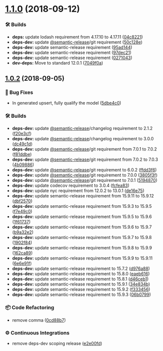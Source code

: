 # [1.1.0](https://github.com/wmfs/form-maker/compare/v1.0.2...v1.1.0) (2018-09-12)


### 🛠 Builds

* **deps:** update lodash requirement from 4.17.10 to 4.17.11 ([04c8221](https://github.com/wmfs/form-maker/commit/04c8221))
* **deps-dev:** update [@semantic-release](https://github.com/semantic-release)/git requirement ([50c128e](https://github.com/wmfs/form-maker/commit/50c128e))
* **deps-dev:** update semantic-release requirement ([95ad144](https://github.com/wmfs/form-maker/commit/95ad144))
* **deps-dev:** update semantic-release requirement ([97dec21](https://github.com/wmfs/form-maker/commit/97dec21))
* **deps-dev:** update semantic-release requirement ([0271043](https://github.com/wmfs/form-maker/commit/0271043))
* **dev-deps:** Move to standard 12.0.1 ([7049f0a](https://github.com/wmfs/form-maker/commit/7049f0a))

## [1.0.2](https://github.com/wmfs/form-maker/compare/v1.0.1...v1.0.2) (2018-09-05)


### 🐛 Bug Fixes

* In generated upsert, fully qualify the model ([5dbe4c0](https://github.com/wmfs/form-maker/commit/5dbe4c0))


### 🛠 Builds

* **deps-dev:** update [@semantic-release](https://github.com/semantic-release)/changelog requirement to 2.1.2 ([f20e3cf](https://github.com/wmfs/form-maker/commit/f20e3cf))
* **deps-dev:** update [@semantic-release](https://github.com/semantic-release)/changelog requirement to 3.0.0 ([dc49c1d](https://github.com/wmfs/form-maker/commit/dc49c1d))
* **deps-dev:** update [@semantic-release](https://github.com/semantic-release)/git requirement from 7.0.1 to 7.0.2 ([f81ddbe](https://github.com/wmfs/form-maker/commit/f81ddbe))
* **deps-dev:** update [@semantic-release](https://github.com/semantic-release)/git requirement from 7.0.2 to 7.0.3 ([4b09886](https://github.com/wmfs/form-maker/commit/4b09886))
* **deps-dev:** update [@semantic-release](https://github.com/semantic-release)/git requirement to 6.0.2 ([ffdd3f6](https://github.com/wmfs/form-maker/commit/ffdd3f6))
* **deps-dev:** update [@semantic-release](https://github.com/semantic-release)/git requirement to 7.0.0 ([3805f3f](https://github.com/wmfs/form-maker/commit/3805f3f))
* **deps-dev:** update [@semantic-release](https://github.com/semantic-release)/git requirement to 7.0.1 ([5194870](https://github.com/wmfs/form-maker/commit/5194870))
* **deps-dev:** update codecov requirement to 3.0.4 ([fcfea83](https://github.com/wmfs/form-maker/commit/fcfea83))
* **deps-dev:** update nyc requirement from 12.0.2 to 13.0.1 ([de16e75](https://github.com/wmfs/form-maker/commit/de16e75))
* **deps-dev:** update semantic-release requirement from 15.9.11 to 15.9.12 ([dbf2570](https://github.com/wmfs/form-maker/commit/dbf2570))
* **deps-dev:** update semantic-release requirement from 15.9.3 to 15.9.5 ([f7e49c0](https://github.com/wmfs/form-maker/commit/f7e49c0))
* **deps-dev:** update semantic-release requirement from 15.9.5 to 15.9.6 ([1f61737](https://github.com/wmfs/form-maker/commit/1f61737))
* **deps-dev:** update semantic-release requirement from 15.9.6 to 15.9.7 ([b9a32e2](https://github.com/wmfs/form-maker/commit/b9a32e2))
* **deps-dev:** update semantic-release requirement from 15.9.7 to 15.9.8 ([1902f84](https://github.com/wmfs/form-maker/commit/1902f84))
* **deps-dev:** update semantic-release requirement from 15.9.8 to 15.9.9 ([162ca89](https://github.com/wmfs/form-maker/commit/162ca89))
* **deps-dev:** update semantic-release requirement from 15.9.9 to 15.9.11 ([6e6e91f](https://github.com/wmfs/form-maker/commit/6e6e91f))
* **deps-dev:** update semantic-release requirement to 15.7.2 ([d976a88](https://github.com/wmfs/form-maker/commit/d976a88))
* **deps-dev:** update semantic-release requirement to 15.8.0 ([eaeb616](https://github.com/wmfs/form-maker/commit/eaeb616))
* **deps-dev:** update semantic-release requirement to 15.8.1 ([d46ceb1](https://github.com/wmfs/form-maker/commit/d46ceb1))
* **deps-dev:** update semantic-release requirement to 15.9.1 ([34e834b](https://github.com/wmfs/form-maker/commit/34e834b))
* **deps-dev:** update semantic-release requirement to 15.9.2 ([f333456](https://github.com/wmfs/form-maker/commit/f333456))
* **deps-dev:** update semantic-release requirement to 15.9.3 ([06b0799](https://github.com/wmfs/form-maker/commit/06b0799))


### 📦 Code Refactoring

* remove comma ([0cd88b7](https://github.com/wmfs/form-maker/commit/0cd88b7))


### ⚙️ Continuous Integrations

* remove deps-dev scoping release ([e2e00fd](https://github.com/wmfs/form-maker/commit/e2e00fd))
